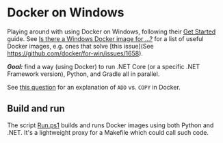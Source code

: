 # Docker on Windows

Playing around with using Docker on Windows, following their
[Get Started](https://docs.docker.com/get-started/) guide. See
[Is there a Windows Docker image for ...?](https://stefanscherer.github.io/is-there-a-windows-docker-image-for/)
for a list of useful Docker images, e.g. ones that solve
[this issue](See https://github.com/docker/for-win/issues/1658).

**_Goal:_** find a way (using Docker) to run .NET Core (or a specific
.NET Framework version), Python, and Gradle all in parallel.

See [this question](https://stackoverflow.com/a/24958548/) for an
explanation of `ADD` vs. `COPY` in Docker.

## Build and run

The script [Run.ps1](./Run.ps1) builds and runs Docker images using
both Python and .NET. It's a lightweight proxy for a Makefile which
could call such code.
